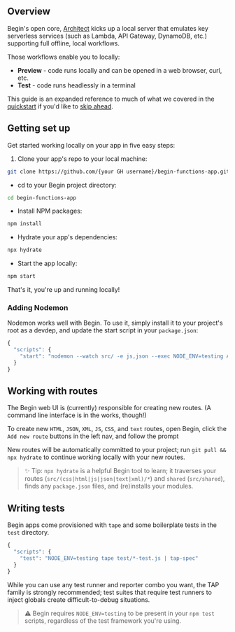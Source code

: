 ## Overview

Begin's open core, [Architect](https://arc.codes) kicks up a local server that emulates key serverless services (such as Lambda, API Gateway, DynamoDB, etc.) supporting full offline, local workflows.

Those workflows enable you to locally:
- **Preview** - code runs locally and can be opened in a web browser, curl, etc.
- **Test** - code runs headlessly in a terminal

This guide is an expanded reference to much of what we covered in the [quickstart](/en/getting-started/quickstart) if you'd like to [skip ahead](/en/routes-functions/creating-new-routes/).


## Getting set up

Get started working locally on your app in five easy steps:

1. Clone your app's repo to your local machine:
```bash
git clone https://github.com/{your GH username}/begin-functions-app.git
```

- cd to your Begin project directory:
```bash
cd begin-functions-app
```

- Install NPM packages:
```bash
npm install
```

- Hydrate your app's dependencies:
```bash
npx hydrate
```

- Start the app locally:
```bash
npm start
```

That's it, you're up and running locally!


### Adding Nodemon

Nodemon works well with Begin. To use it, simply install it to your project's root as a devdep, and update the start script in your `package.json`:

```js
{
  "scripts": {
    "start": "nodemon --watch src/ -e js,json --exec NODE_ENV=testing ARC_LOCAL=1 npx sandbox",
  }
}
```


## Working with routes

The Begin web UI is (currently) responsible for creating new routes. (A command line interface is in the works, though!)

To create new `HTML`, `JSON`, `XML`, `JS`, `CSS`, and `text` routes, open Begin, click the `Add new route` buttons in the left nav, and follow the prompt

New routes will be automatically committed to your project; run `git pull && npx hydrate` to continue working locally with your new routes.

> ✨ Tip: `npx hydrate` is a helpful Begin tool to learn; it traverses your routes (`src/(css|html|js|json|text|xml)/*`) and `shared` (`src/shared`), finds any `package.json` files, and (re)installs your modules.


## Writing tests

Begin apps come provisioned with `tape` and some boilerplate tests in the `test` directory.

```js
{
  "scripts": {
    "test": "NODE_ENV=testing tape test/*-test.js | tap-spec"
  }
}
```

While you can use any test runner and reporter combo you want, the TAP family is strongly recommended; test suites that require test runners to inject globals create difficult-to-debug situations.

> ⚠️ Begin requires `NODE_ENV=testing` to be present in your `npm test` scripts, regardless of the test framework you're using.
